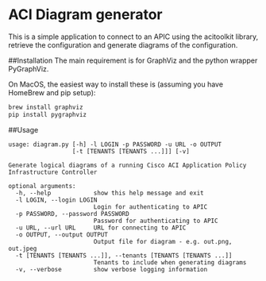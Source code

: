 # ACI Diagram generator

This is a simple application to connect to an APIC using the acitoolkit library, retrieve the configuration and generate diagrams of the configuration. 

##Installation
The main requirement is for GraphViz and the python wrapper PyGraphViz.

On MacOS, the easiest way to install these is (assuming you have HomeBrew and pip setup):

```bash
brew install graphviz
pip install pygraphviz
```

##Usage

```
usage: diagram.py [-h] -l LOGIN -p PASSWORD -u URL -o OUTPUT
                  [-t [TENANTS [TENANTS ...]]] [-v]

Generate logical diagrams of a running Cisco ACI Application Policy
Infrastructure Controller

optional arguments:
  -h, --help            show this help message and exit
  -l LOGIN, --login LOGIN
                        Login for authenticating to APIC
  -p PASSWORD, --password PASSWORD
                        Password for authenticating to APIC
  -u URL, --url URL     URL for connecting to APIC
  -o OUTPUT, --output OUTPUT
                        Output file for diagram - e.g. out.png, out.jpeg
  -t [TENANTS [TENANTS ...]], --tenants [TENANTS [TENANTS ...]]
                        Tenants to include when generating diagrams
  -v, --verbose         show verbose logging information
```

